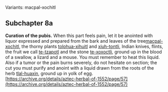 Variants: macpal-xochitl  

## Subchapter 8a  
**Curation of the pubis.** When this part feels pain, let it be anointed with liquor expressed and prepared from the bark and leaves of the tree[macpal-xochitl](Macpal-xochitl.md), the thorny plants [tolohua-xihuitl](Tolohua_xihuitl.md) and [xiuh-tontli](Xiuhtontli.md), Indian knives, flints, the fruit we call [te-tzapotl](Te-tzapotl.md) and the stone [te-xoxoctli](te-xoxoctli.md), ground up in the blood of a swallow, a lizard and a mouse. You must remember to heat this liquid. Also if a tumor or the pain burns severely, do not hesitate on section; the cut you must purify and anoint with a liquid drawn from the roots of the herb [tlal-huaxin](Tlal-huaxin.md), ground up in yolk of egg.  
[https://archive.org/details/aztec-herbal-of-1552/page/57](https://archive.org/details/aztec-herbal-of-1552/page/57)  

